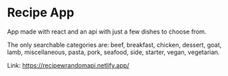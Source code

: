 # Recipe App
App made with react and an api with just a few dishes to choose from.

The only searchable categories are: beef, breakfast, chicken, dessert, goat, lamb, miscellaneous, pasta, pork, seafood, side, starter, vegan, vegetarian.

Link: https://recipewrandomapi.netlify.app/

